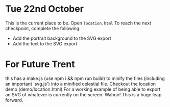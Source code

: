 # Tue 22nd October

This is the current place to be. Open `location.html`
To reach the next checkpoint, complete the following:

- Add the portrait background to the SVG export
- Add the text to the SVG export

# For Future Trent

this has a make.js (use npm i && npm run build) to minify the files (including an important 'svg.js') into a minified celestial file. Checkout the location demo (demo/location.html) For a working example of being able to export an SVG of whatever is currently on the screen. Wahoo!
This is a huge leap forward.
